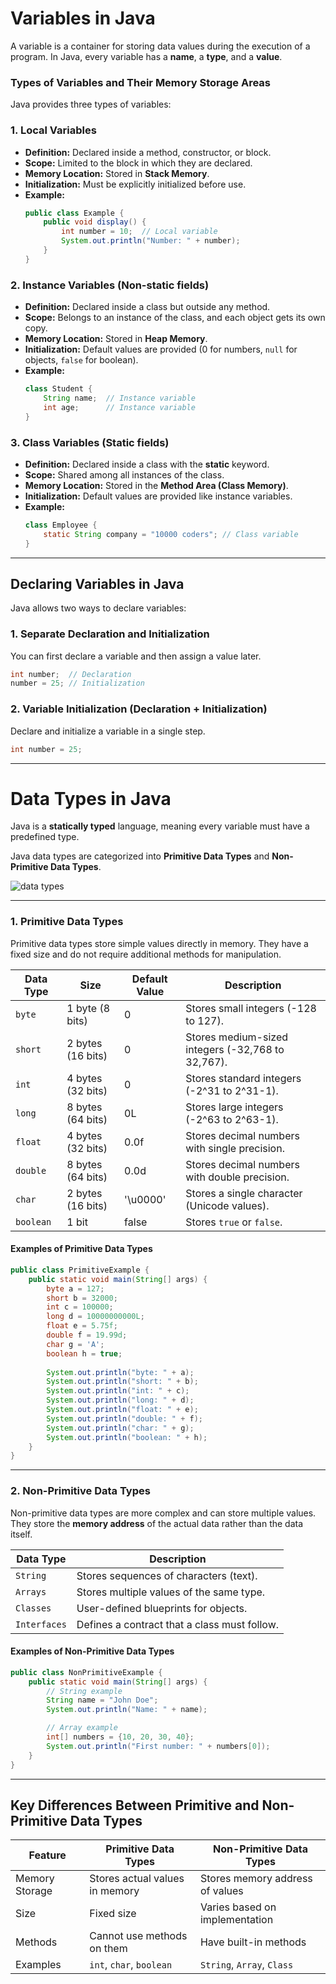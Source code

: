 
# **Variables in Java**
A variable is a container for storing data values during the execution of a program. In Java, every variable has a **name**, a **type**, and a **value**.

### **Types of Variables and Their Memory Storage Areas**
 
Java provides three types of variables:

### **1. Local Variables**
- **Definition:** Declared inside a method, constructor, or block.
- **Scope:** Limited to the block in which they are declared.
- **Memory Location:** Stored in **Stack Memory**.
- **Initialization:** Must be explicitly initialized before use.
- **Example:**
  ```java
  public class Example {
      public void display() {
          int number = 10;  // Local variable
          System.out.println("Number: " + number);
      }
  }
  ```

### **2. Instance Variables (Non-static fields)**
- **Definition:** Declared inside a class but outside any method.
- **Scope:** Belongs to an instance of the class, and each object gets its own copy.
- **Memory Location:** Stored in **Heap Memory**.
- **Initialization:** Default values are provided (0 for numbers, `null` for objects, `false` for boolean).
- **Example:**
  ```java
  class Student {
      String name;  // Instance variable
      int age;      // Instance variable
  }
  ```

### **3. Class Variables (Static fields)**
- **Definition:** Declared inside a class with the **static** keyword.
- **Scope:** Shared among all instances of the class.
- **Memory Location:** Stored in the **Method Area (Class Memory)**.
- **Initialization:** Default values are provided like instance variables.
- **Example:**
  ```java
  class Employee {
      static String company = "10000 coders"; // Class variable
  }
  ```

---

## **Declaring Variables in Java**
Java allows two ways to declare variables:

### **1. Separate Declaration and Initialization**
You can first declare a variable and then assign a value later.
```java
int number;  // Declaration
number = 25; // Initialization
```

### **2. Variable Initialization (Declaration + Initialization)**
Declare and initialize a variable in a single step.
```java
int number = 25;
```

---

# **Data Types in Java**
Java is a **statically typed** language, meaning every variable must have a predefined type.

Java data types are categorized into **Primitive Data Types** and **Non-Primitive Data Types**.

![data types](https://media.geeksforgeeks.org/wp-content/uploads/20240809125618/Java-Data-Types.png "data types")

---

### **1. Primitive Data Types**
Primitive data types store simple values directly in memory. They have a fixed size and do not require additional methods for manipulation.

| Data Type | Size           | Default Value | Description                                      |
|-----------|--------------|--------------|--------------------------------------------------|
| `byte`    | 1 byte (8 bits) | 0            | Stores small integers (-128 to 127).             |
| `short`   | 2 bytes (16 bits) | 0        | Stores medium-sized integers (-32,768 to 32,767). |
| `int`     | 4 bytes (32 bits) | 0        | Stores standard integers (-2^31 to 2^31-1).      |
| `long`    | 8 bytes (64 bits) | 0L       | Stores large integers (-2^63 to 2^63-1).         |
| `float`   | 4 bytes (32 bits) | 0.0f     | Stores decimal numbers with single precision.    |
| `double`  | 8 bytes (64 bits) | 0.0d     | Stores decimal numbers with double precision.    |
| `char`    | 2 bytes (16 bits) | '\u0000' | Stores a single character (Unicode values).      |
| `boolean` | 1 bit           | false      | Stores `true` or `false`.                        |

#### **Examples of Primitive Data Types**
```java
public class PrimitiveExample {
    public static void main(String[] args) {
        byte a = 127;
        short b = 32000;
        int c = 100000;
        long d = 10000000000L;
        float e = 5.75f;
        double f = 19.99d;
        char g = 'A';
        boolean h = true;
        
        System.out.println("byte: " + a);
        System.out.println("short: " + b);
        System.out.println("int: " + c);
        System.out.println("long: " + d);
        System.out.println("float: " + e);
        System.out.println("double: " + f);
        System.out.println("char: " + g);
        System.out.println("boolean: " + h);
    }
}
```

---

### **2. Non-Primitive Data Types**
Non-primitive data types are more complex and can store multiple values. They store the **memory address** of the actual data rather than the data itself.

| Data Type | Description                                     |
|-----------|---------------------------------------------|
| `String`  | Stores sequences of characters (text).      |
| `Arrays`  | Stores multiple values of the same type.    |
| `Classes` | User-defined blueprints for objects.        |
| `Interfaces` | Defines a contract that a class must follow. |

#### **Examples of Non-Primitive Data Types**
```java
public class NonPrimitiveExample {
    public static void main(String[] args) {
        // String example
        String name = "John Doe";
        System.out.println("Name: " + name);

        // Array example
        int[] numbers = {10, 20, 30, 40};
        System.out.println("First number: " + numbers[0]);
    }
}


```

---

## **Key Differences Between Primitive and Non-Primitive Data Types**
| Feature           | Primitive Data Types                     | Non-Primitive Data Types          |
|------------------|----------------------------------|----------------------------------|
| Memory Storage  | Stores actual values in memory  | Stores memory address of values |
| Size           | Fixed size                       | Varies based on implementation  |
| Methods       | Cannot use methods on them      | Have built-in methods           |
| Examples      | `int`, `char`, `boolean`        | `String`, `Array`, `Class`      |
